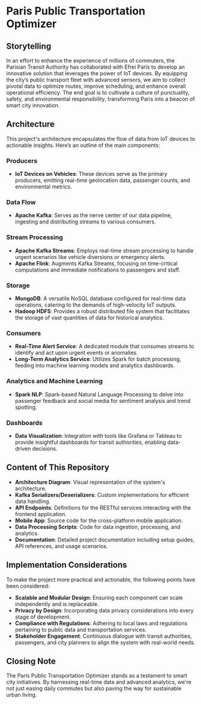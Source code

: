 # Paris Public Transportation Optimizer

## Storytelling

In an effort to enhance the experience of millions of commuters, the Parisian Transit Authority has collaborated with Efrei Paris to develop an innovative solution that leverages the power of IoT devices. By equipping the city’s public transport fleet with advanced sensors, we aim to collect pivotal data to optimize routes, improve scheduling, and enhance overall operational efficiency. The end goal is to cultivate a culture of punctuality, safety, and environmental responsibility, transforming Paris into a beacon of smart city innovation.

## Architecture

This project's architecture encapsulates the flow of data from IoT devices to actionable insights. Here’s an outline of the main components:

### Producers

- **IoT Devices on Vehicles**: These devices serve as the primary producers, emitting real-time geolocation data, passenger counts, and environmental metrics.

### Data Flow

- **Apache Kafka**: Serves as the nerve center of our data pipeline, ingesting and distributing streams to various consumers.

### Stream Processing

- **Apache Kafka Streams**: Employs real-time stream processing to handle urgent scenarios like vehicle diversions or emergency alerts.
- **Apache Flink**: Augments Kafka Streams, focusing on time-critical computations and immediate notifications to passengers and staff.

### Storage

- **MongoDB**: A versatile NoSQL database configured for real-time data operations, catering to the demands of high-velocity IoT outputs.
- **Hadoop HDFS**: Provides a robust distributed file system that facilitates the storage of vast quantities of data for historical analytics.

### Consumers

- **Real-Time Alert Service**: A dedicated module that consumes streams to identify and act upon urgent events or anomalies.
- **Long-Term Analytics Service**: Utilizes Spark for batch processing, feeding into machine learning models and analytics dashboards.

### Analytics and Machine Learning

- **Spark NLP**: Spark-based Natural Language Processing to delve into passenger feedback and social media for sentiment analysis and trend spotting.

### Dashboards

- **Data Visualization**: Integration with tools like Grafana or Tableau to provide insightful dashboards for transit authorities, enabling data-driven decisions.

## Content of This Repository

- **Architecture Diagram**: Visual representation of the system's architecture.
- **Kafka Serializers/Deserializers**: Custom implementations for efficient data handling.
- **API Endpoints**: Definitions for the RESTful services interacting with the frontend application.
- **Mobile App**: Source code for the cross-platform mobile application.
- **Data Processing Scripts**: Code for data ingestion, processing, and analytics.
- **Documentation**: Detailed project documentation including setup guides, API references, and usage scenarios.

## Implementation Considerations

To make the project more practical and actionable, the following points have been considered:

- **Scalable and Modular Design**: Ensuring each component can scale independently and is replaceable.
- **Privacy by Design**: Incorporating data privacy considerations into every stage of development.
- **Compliance with Regulations**: Adhering to local laws and regulations pertaining to public data and transportation services.
- **Stakeholder Engagement**: Continuous dialogue with transit authorities, passengers, and city planners to align the system with real-world needs.

## Closing Note

The Paris Public Transportation Optimizer stands as a testament to smart city initiatives. By harnessing real-time data and advanced analytics, we're not just easing daily commutes but also paving the way for sustainable urban living.
